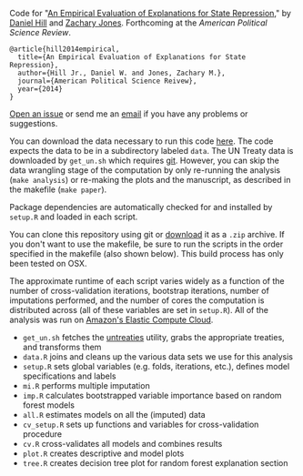 Code for "[An Empirical Evaluation of Explanations for State Repression](http://zmjones.com/static/papers/eeesr_manuscript.pdf)," by [Daniel Hill](http://myweb.fsu.edu/dwh06c/) and [Zachary Jones](http://zmjones.com). Forthcoming at the *American Political Science Review*.

	@article{hill2014empirical,
	  title={An Empirical Evaluation of Explanations for State Repression},
	  author={Hill Jr., Daniel W. and Jones, Zachary M.},
	  journal={American Political Science Reivew},
	  year={2014}
	}

[Open an issue](https://github.com/zmjones/eeesr/issues/new) or send me an [email](mailto:zmj@zmjones.com) if you have any problems or suggestions.

You can download the data necessary to run this code [here](http://zmjones.com/static/data/eeesr_data.zip). The code expects the data to be in a subdirectory labeled `data`. The UN Treaty data is downloaded by `get_un.sh` which requires [git](http://git-scm.com/). However, you can skip the data wrangling stage of the computation by only re-running the analysis (`make analysis`) or re-making the plots and the manuscript, as described in the makefile (`make paper`).

Package dependencies are automatically checked for and installed by `setup.R` and loaded in each script.

You can clone this repository using git or [download](https://github.com/zmjones/eeesr/archive/master.zip) it as a `.zip` archive. If you don't want to use the makefile, be sure to run the scripts in the order specified in the makefile (also shown below). This build process has only been tested on OSX.

The approximate runtime of each script varies widely as a function of the number of cross-validation iterations, bootstrap iterations, number of imputations performed, and the number of cores the computation is distributed across (all of these variables are set in `setup.R`). All of the analysis was run on [Amazon's Elastic Compute Cloud](http://aws.amazon.com/ec2/).

 - `get_un.sh` fetches the [untreaties](http://github.com/zmjones/untreaties) utility, grabs the appropriate treaties, and transforms them
 - `data.R` joins and cleans up the various data sets we use for this analysis
 - `setup.R` sets global variables (e.g. folds, iterations, etc.), defines model specifications and labels
 - `mi.R` performs multiple imputation
 - `imp.R` calculates bootstrapped variable importance based on random forest models
 - `all.R` estimates models on all the (imputed) data
 - `cv_setup.R` sets up functions and variables for cross-validation procedure
 - `cv.R` cross-validates all models and combines results
 - `plot.R` creates descriptive and model plots
 - `tree.R` creates decision tree plot for random forest explanation section
